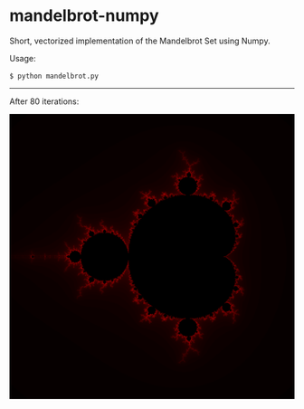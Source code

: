 # mandelbrot-numpy

Short, vectorized implementation of the Mandelbrot Set using Numpy.

Usage:

```
$ python mandelbrot.py
```

---------------

After 80 iterations:

![Mandelbrot Image](out.bmp)